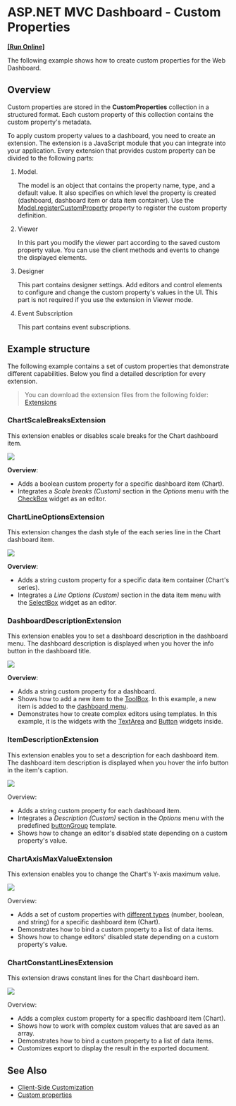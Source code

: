 # ASP.NET MVC Dashboard - Custom Properties
<!-- run online -->
**[[Run Online]](https://codecentral.devexpress.com/253062639/)**
<!-- run online end -->

The following example shows how to create custom properties for the Web Dashboard.

## Overview

Custom properties are stored in the **CustomProperties** collection in a structured format. Each custom property of this collection contains the custom property's metadata.

To apply custom property values to a dashboard, you need to create an extension. The extension is a JavaScript module that you can integrate into your application. Every extension that provides custom property can be divided to the following parts:

1. Model.

    The model is an object that contains the property name, type, and a default value. It also specifies on which level the property is created (dashboard, dashboard item or data item container). Use the [Model.registerCustomProperty](https://docs.devexpress.com/Dashboard/js-DevExpress.Dashboard.Model.registerCustomProperty-1?v=20.1) property to register the custom property definition.

2. Viewer

    In this part you modify the viewer part according to the saved custom property value. You can use the client methods and events to change the displayed elements.

3. Designer

    This part contains designer settings. Add editors and control elements to configure and change the custom property's values in the UI. This part is not required if you use the extension in Viewer mode.

4. Event Subscription

    This part contains event subscriptions.

## Example structure

The following example contains a set of custom properties that demonstrate different capabilities. Below you find a detailed description for every extension.

> You can download the extension files from the following folder: [Extensions](/CS/AspMvcDashboardCustomPropertiesSample/Content/Extensions)

### ChartScaleBreaksExtension

This extension enables or disables scale breaks for the Chart dashboard item.

![](images/ChartScaleBreaksExtension.png)

**Overview**:
- Adds a boolean custom property for a specific dashboard item (Chart).
- Integrates a _Scale breaks (Custom)_ section in the _Options_ menu with the [CheckBox](https://js.devexpress.com/DevExtreme/ApiReference/UI_Widgets/dxCheckBox/) widget as an editor.

### ChartLineOptionsExtension

This extension changes the dash style of the each series line in the Chart dashboard item.

![](images/ChartLineOptionsExtension.png)

**Overview**:
- Adds a string custom property for a specific data item container (Chart's series).
- Integrates a _Line Options (Custom)_ section in the data item menu with the [SelectBox](https://js.devexpress.com/DevExtreme/ApiReference/UI_Widgets/dxSelectBox/) widget as an editor.

### DashboardDescriptionExtension

This extension enables you to set a dashboard description in the dashboard menu. The dashboard description is displayed when you hover the info button in the dashboard title.

![](images/DashboardDescriptionExtension.png)

**Overview**:
- Adds a string custom property for a dashboard.
- Shows how to add a new item to the [ToolBox](https://docs.devexpress.com/Dashboard/117442/designer-and-viewer-applications/web-dashboard/ui-elements/toolbox?v=20.1). In this example, a new item is added to the [dashboard menu](https://docs.devexpress.com/Dashboard/117444/designer-and-viewer-applications/web-dashboard/ui-elements/dashboard-menu?v=20.1).
- Demonstrates how to create complex editors using templates. In this example, it is the [](https://js.devexpress.com/DevExtreme/ApiReference/UI_Widgets/dxPopup/) widgets with the [TextArea](https://js.devexpress.com/DevExtreme/ApiReference/UI_Widgets/dxTextArea/) and [Button](https://js.devexpress.com/DevExtreme/ApiReference/UI_Widgets/dxButtonGroup/) widgets inside.

### ItemDescriptionExtension

This extension enables you to set a description for each dashboard item. The dashboard item description is displayed when you hover the info button in the item's caption.

![](images/ItemDescriptionExtension.png)

Overview:
- Adds a string custom property for each dashboard item.
- Integrates a _Description (Custom)_ section in the _Options_ menu with the predefined [buttonGroup](https://docs.devexpress.com/Dashboard/js-DevExpress.Dashboard.Designer.FormItemTemplates?v=20.1#js_devexpress_dashboard_designer_formitemtemplates_buttongroup_static) template.
- Shows how to change an editor's disabled state depending on a custom property's value.

### ChartAxisMaxValueExtension

This extension enables you to change the Chart's Y-axis maximum value.

![](images/ChartAxisMaxValueExtension.png)

Overview:
- Adds a set of custom properties with [different types](https://docs.devexpress.com/Dashboard/js-DevExpress.Dashboard.Model.CustomPropertyMetadata?v=20.1#js_devexpress_dashboard_model_custompropertymetadata_valuetype) (number, boolean, and string) for a specific dashboard item (Chart).
- Demonstrates how to bind a custom property to a list of data items.
- Shows how to change editors' disabled state depending on a custom property's value.

### ChartConstantLinesExtension

This extension draws constant lines for the Chart dashboard item.

![](images/ChartConstantLinesExtension.png)

Overview:
- Adds a complex custom property for a specific dashboard item (Chart).
- Shows how to work with complex custom values that are saved as an array.
- Demonstrates how to bind a custom property to a list of data items.
- Customizes export to display the result in the exported document.

## See Also

- [Client-Side Customization](https://docs.devexpress.com/Dashboard/401701/designer-and-viewer-applications/web-dashboard/client-side-customization?v=20.1)
- [Custom properties](https://docs.devexpress.com/Dashboard/401702/designer-and-viewer-applications/web-dashboard/client-side-customization/custom-properties?v=20.1)
